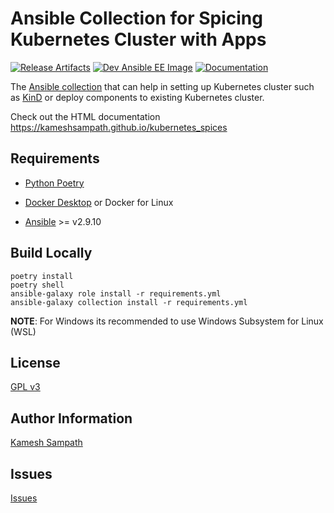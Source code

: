 # Ansible Collection for Spicing Kubernetes Cluster with Apps

[![Release Artifacts](https://github.com/kameshsampath/kubernetes_spices/actions/workflows/release.yml/badge.svg)](https://github.com/kameshsampath/kubernetes_spices/actions/workflows/release.yml)
[![Dev Ansible EE Image](https://github.com/kameshsampath/kubernetes_spices/actions/workflows/dev-image.yaml/badge.svg)](https://github.com/kameshsampath/kubernetes_spices/actions/workflows/dev-image.yaml)
[![Documentation](https://github.com/kameshsampath/kubernetes_spices/actions/workflows/site.yml/badge.svg)](https://github.com/kameshsampath/kubernetes_spices/actions/workflows/site.yml)

The [Ansible collection](https://docs.ansible.com/ansible/latest/user_guide/collections_using.html) that can help in setting up Kubernetes cluster such as [KinD](https://kind.sigs.k8s.io) or deploy components to existing Kubernetes cluster.

Check out the HTML documentation https://kameshsampath.github.io/kubernetes_spices

## Requirements

* [Python Poetry](https://python-poetry.org/)

* [Docker Desktop](https://www.docker.com/products/docker-desktop) or Docker for Linux

* [Ansible](https://ansible.com) >= v2.9.10

## Build Locally

```shell
poetry install
poetry shell
ansible-galaxy role install -r requirements.yml
ansible-galaxy collection install -r requirements.yml
```

__NOTE__: For Windows its recommended to use Windows Subsystem for Linux (WSL)

## License

[GPL v3](https://github.com/kameshsampath/kameshsampath.kubernetes_spices/tree/master/LICENSE)

## Author Information

[Kamesh Sampath](mailto:kamesh.sampath@hotmail.com)

## Issues

[Issues](https://github.com/kameshsampath/kameshsampath.kubernetes_spices/issues)
